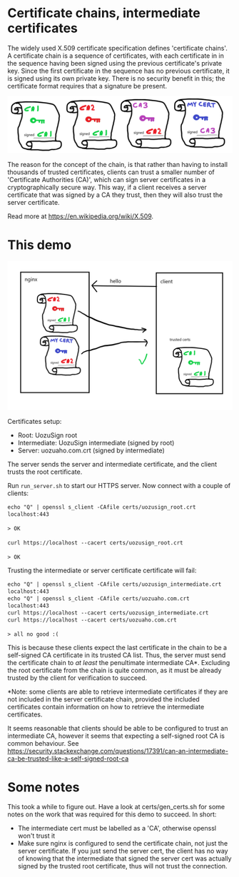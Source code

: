 # Certificate chains, intermediate certificates

The widely used X.509 certificate specification defines 'certificate chains'. A
certificate chain is a sequence of certificates, with each certificate in
in the sequence having been signed using the previous certificate's private
key. Since the first certificate in the sequence has no previous certificate,
it is signed using its own private key. There is no security benefit in this;
the certificate format requires that a signature be present.

![chain](./chain.png)

The reason for the concept of the chain, is that rather than having to install
thousands of trusted certificates, clients can trust a smaller number of
'Certificate Authorities (CA)', which can sign server certificates in a 
cryptographically secure way. This way, if a client receives a server certificate
that was signed by a CA they trust, then they will also trust the server
certificate.

Read more at https://en.wikipedia.org/wiki/X.509.

# This demo

![setup](./chain_demo_setup.png)

Certificates setup:

- Root:           UozuSign root
- Intermediate:   UozuSign intermediate   (signed by root)
- Server:         uozuaho.com.crt         (signed by intermediate)

The server sends the server and intermediate certificate, and the client trusts
the root certificate.

Run `run_server.sh` to start our HTTPS server. Now connect with a couple of clients:

    echo "Q" | openssl s_client -CAfile certs/uozusign_root.crt localhost:443

    > OK

    curl https://localhost --cacert certs/uozusign_root.crt

    > OK

Trusting the intermediate or server certificate certificate will fail:

    echo "Q" | openssl s_client -CAfile certs/uozusign_intermediate.crt localhost:443
    echo "Q" | openssl s_client -CAfile certs/uozuaho.com.crt localhost:443
    curl https://localhost --cacert certs/uozusign_intermediate.crt
    curl https://localhost --cacert certs/uozuaho.com.crt

    > all no good :(

This is because these clients expect the last certificate in the chain to be a
self-signed CA certificate in its trusted CA list. Thus, the server must send
the certificate chain to _at least_ the penultimate intermediate CA*. Excluding
the root certificate from the chain is quite common, as it must be already trusted
by the client for verification to succeed.

*Note: some clients are able to retrieve intermediate certificates if they are not
included in the server certificate chain, provided the included certificates
contain information on how to retrieve the intermediate certificates.

It seems reasonable that clients should be able to be configured to trust an
intermediate CA, however it seems that expecting a self-signed root CA is common
behaviour. See https://security.stackexchange.com/questions/17391/can-an-intermediate-ca-be-trusted-like-a-self-signed-root-ca


# Some notes

This took a while to figure out. Have a look at certs/gen_certs.sh for some notes
on the work that was required for this demo to succeed. In short:

- The intermediate cert must be labelled as a 'CA', otherwise openssl won't trust it
- Make sure nginx is configured to send the certificate chain, not just the server
  certificate. If you just send the server cert, the client has no way of knowing
  that the intermediate that signed the server cert was actually signed by the trusted
  root certificate, thus will not trust the connection.
